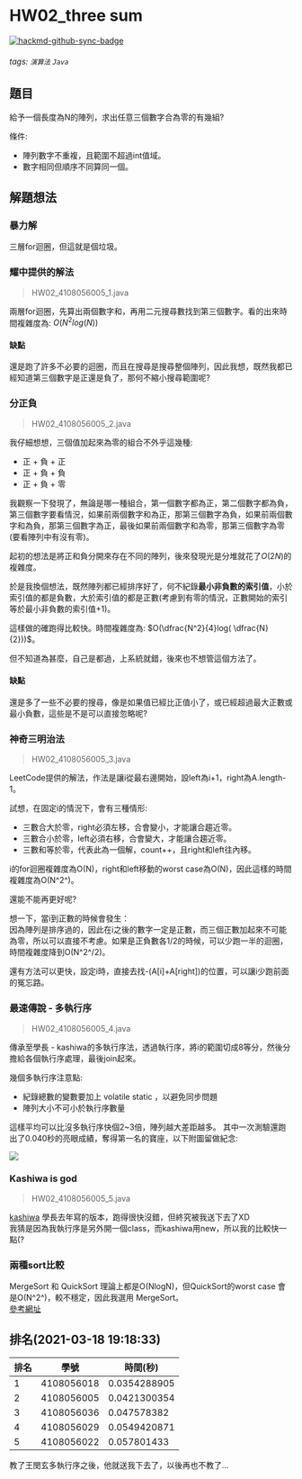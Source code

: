 # HW02_three sum

[![hackmd-github-sync-badge](https://hackmd.io/ciP3-k6NSRiUaPT-SDEbTw/badge)](https://hackmd.io/ciP3-k6NSRiUaPT-SDEbTw)


###### tags: `演算法` `Java`

## 題目

給予一個長度為N的陣列，求出任意三個數字合為零的有幾組?

條件:
* 陣列數字不重複，且範圍不超過int值域。
* 數字相同但順序不同算同一個。

## 解題想法

### 暴力解
三層for迴圈，但這就是個垃圾。

### 耀中提供的解法
> HW02_4108056005_1.java

兩層for迴圈，先算出兩個數字和，再用二元搜尋數找到第三個數字。看的出來時間複雜度為: $O(N^2log(N))$

#### 缺點
還是跑了許多不必要的迴圈，而且在搜尋是搜尋整個陣列，因此我想，既然我都已經知道第三個數字是正還是負了，那何不縮小搜尋範圍呢?

### 分正負
> HW02_4108056005_2.java

我仔細想想，三個值加起來為零的組合不外乎這幾種:

* 正 + 負 + 正
* 正 + 負 + 負
* 正 + 負 + 零

我觀察一下發現了，無論是哪一種組合，第一個數字都為正，第二個數字都為負，第三個數字要看情況，如果前兩個數字和為正，那第三個數字為負，如果前兩個數字和為負，那第三個數字為正，最後如果前兩個數字和為零，那第三個數字為零(要看陣列中有沒有零)。

起初的想法是將正和負分開來存在不同的陣列，後來發現光是分堆就花了$O(2N)$的複雜度。

於是我換個想法，既然陣列都已經排序好了，何不紀錄**最小非負數的索引值**，小於索引值的都是負數，大於索引值的都是正數(考慮到有零的情況，正數開始的索引等於最小非負數的索引值+1)。

這樣做的確跑得比較快。時間複雜度為: $O(\dfrac{N^2}{4}log( \dfrac{N}{2}))$。

但不知道為甚麼，自己是都過，上系統就錯，後來也不想管這個方法了。

#### 缺點
還是多了一些不必要的搜尋，像是如果值已經比正值小了，或已經超過最大正數或最小負數，這些是不是可以直接忽略呢?

### 神奇三明治法
> HW02_4108056005_3.java

LeetCode提供的解法，作法是讓i從最右邊開始，設left為i+1，right為A.length-1。

試想，在固定i的情況下，會有三種情形:
* 三數合大於零，right必須左移，合會變小，才能讓合趨近零。
* 三數合小於零，left必須右移，合會變大，才能讓合趨近零。
* 三數和等於零，代表此為一個解，count++，且right和left往內移。

i的for迴圈複雜度為O(N)，right和left移動的worst case為O(N)，因此這樣的時間複雜度為O(N^2^)。

還能不能再更好呢?

想一下，當i到正數的時候會發生：  
因為陣列是排序過的，因此在i之後的數字一定是正數，而三個正數加起來不可能為零，所以可以直接不考慮。如果是正負數各1/2的時候，可以少跑一半的迴圈，時間複雜度降到O(N^2^/2)。

還有方法可以更快，設定i時，直接去找-(A\[i\]+A\[right\])的位置，可以讓i少跑前面的冤忘路。

### 最速傳說 - 多執行序
> HW02_4108056005_4.java

傳承至學長 - kashiwa的多執行序法，透過執行序，將i的範圍切成8等分，然後分擔給各個執行序處理，最後join起來。

幾個多執行序注意點:  
* 紀錄總數的變數要加上 volatile static ，以避免同步問題
* 陣列大小不可小於執行序數量

這樣平均可以比沒多執行序快個2~3倍，陣列越大差距越多。
其中一次測驗還跑出了0.040秒的亮眼成績，奪得第一名的寶座，以下附圖留做紀念:

![](https://i.imgur.com/pUEbV18.png)

### Kashiwa is god
> HW02_4108056005_5.java

[kashiwa](https://github.com/liao2000) 學長去年寫的版本，跑得很快沒錯，但終究被我送下去了XD  
我猜是因為我執行序是另外開一個class，而kashiwa用new，所以我的比較快一點(?

### 兩種sort比較
MergeSort 和 QuickSort 理論上都是O(NlogN)，但QuickSort的worst case 會是O(N^2^)，較不穩定，因此我選用 MergeSort。  
[參考網址](https://www.geeksforgeeks.org/quick-sort-vs-merge-sort/)

## 排名(2021-03-18 19:18:33)
| 排名   | 學號  | 時間(秒) |
| ------ | ----- | ----- |
| 1      | 4108056018 | 0.0354288905 |
| 2      | 4108056005 | 0.0421300354 |
| 3      | 4108056036 | 0.047578382  |
| 4      | 4108056029 | 0.0549420871 |
| 5      | 4108056022 | 0.057801433  |

教了王閔玄多執行序之後，他就送我下去了，以後再也不教了...

